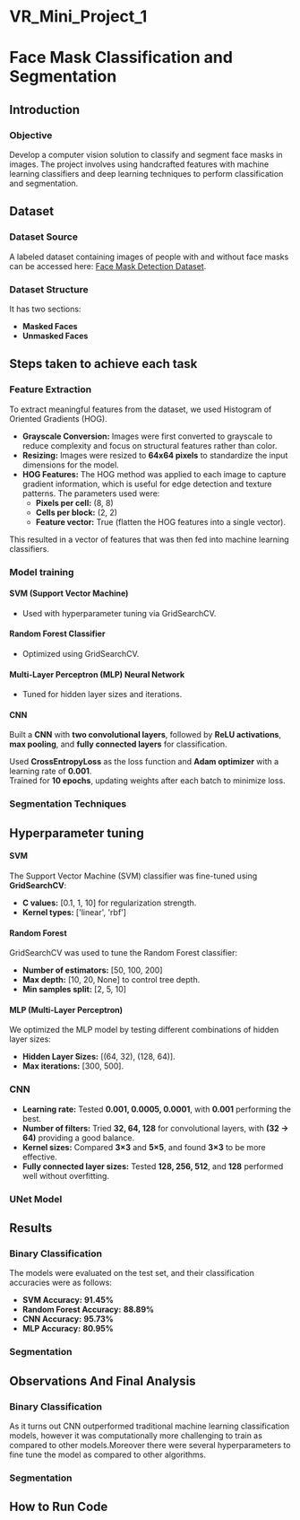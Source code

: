 # VR_Mini_Project_1

<!-- (a) Binary Classification Using Handcrafted Features and ML Classifiers
Feature Extraction
Images were converted to grayscale and resized to 64x64 for uniformity.

Histogram of Oriented Gradients (HOG) was used as the primary feature extraction method.

Dataset Preparation
The dataset consists of two categories: "with mask" and "without mask."

Features were extracted from both categories and normalized using StandardScaler.

The data was split into training (80%) and testing (20%) sets.

Machine Learning Classifiers
Three different classifiers were trained and evaluated:

Support Vector Machine (SVM)

Used with hyperparameter tuning via GridSearchCV.

Achieved an accuracy of 91.7%.

Random Forest Classifier

Optimized using GridSearchCV.

Achieved an accuracy of 87.3.

Multi-Layer Perceptron (MLP) Neural Network

Tuned for hidden layer sizes and iterations.

Achieved an accuracy of 91.3.

Observations:
SVM provided strong results with optimized hyperparameters.

Random Forest performed well, offering a good balance between accuracy and interpretability.

The MLP classifier showed competitive performance, demonstrating the potential of neural networks even with handcrafted features. -->
# Face Mask Classification and Segmentation

## Introduction

### Objective  
Develop a computer vision solution to classify and segment face masks in images. The project involves using handcrafted features with machine learning classifiers and deep learning techniques to perform classification and segmentation.

## Dataset  

### Dataset Source  
A labeled dataset containing images of people with and without face masks can be accessed here: [Face Mask Detection Dataset](https://github.com/chandrikadeb7/Face-Mask-Detection/tree/master/dataset).  

### Dataset Structure  
It has two sections:  
- **Masked Faces**  
- **Unmasked Faces**

## Steps taken to achieve each task

### Feature Extraction
To extract meaningful features from the dataset, we used Histogram of Oriented Gradients (HOG). 

- **Grayscale Conversion:** Images were first converted to grayscale to reduce complexity and focus on structural features rather than color.
- **Resizing:** Images were resized to **64x64 pixels** to standardize the input dimensions for the model.
- **HOG Features:** The HOG method was applied to each image to capture gradient information, which is useful for edge detection and texture patterns. The parameters used were:
  - **Pixels per cell:** (8, 8)
  - **Cells per block:** (2, 2)
  - **Feature vector:** True (flatten the HOG features into a single vector).

This resulted in a vector of features that was then fed into machine learning classifiers.

### Model training

#### SVM (Support Vector Machine)
- Used with hyperparameter tuning via GridSearchCV.

#### Random Forest Classifier
- Optimized using GridSearchCV.

#### Multi-Layer Perceptron (MLP) Neural Network
- Tuned for hidden layer sizes and iterations.

#### CNN
Built a **CNN** with **two convolutional layers**, followed by **ReLU activations**, **max pooling**, and **fully connected layers** for classification.  

Used **CrossEntropyLoss** as the loss function and **Adam optimizer** with a learning rate of **0.001**.  
Trained for **10 epochs**, updating weights after each batch to minimize loss.  


### Segmentation Techniques

 
## Hyperparameter tuning

#### SVM
The Support Vector Machine (SVM) classifier was fine-tuned using **GridSearchCV**:
- **C values:** [0.1, 1, 10] for regularization strength.
- **Kernel types:** ['linear', 'rbf']

#### Random Forest
GridSearchCV was used to tune the Random Forest classifier:
- **Number of estimators:** [50, 100, 200]
- **Max depth:** [10, 20, None] to control tree depth.
- **Min samples split:** [2, 5, 10]

#### MLP (Multi-Layer Perceptron)
We optimized the MLP model by testing different combinations of hidden layer sizes:
- **Hidden Layer Sizes:** [(64, 32), (128, 64)].
- **Max iterations:** [300, 500].

### CNN
- **Learning rate:** Tested **0.001, 0.0005, 0.0001**, with **0.001** performing the best.  
- **Number of filters:** Tried **32, 64, 128** for convolutional layers, with **(32 → 64)** providing a good balance.  
- **Kernel sizes:** Compared **3×3** and **5×5**, and found **3×3** to be more effective.  
- **Fully connected layer sizes:** Tested **128, 256, 512**, and **128** performed well without overfitting. 
### UNet Model


## Results

### Binary Classification 
The models were evaluated on the test set, and their classification accuracies were as follows:

- **SVM Accuracy:** **91.45%**  
- **Random Forest Accuracy:** **88.89%**  
- **CNN Accuracy:** **95.73%**  
- **MLP Accuracy:** **80.95%**


### Segmentation


## Observations And Final Analysis
 ### Binary Classification
 As it turns out CNN outperformed traditional machine learning classification models, however it was computationally more challenging to train as compared to other models.Moreover there were several hyperparameters to fine tune the model as compared to other algorithms.

 ### Segmentation


## How to Run Code
